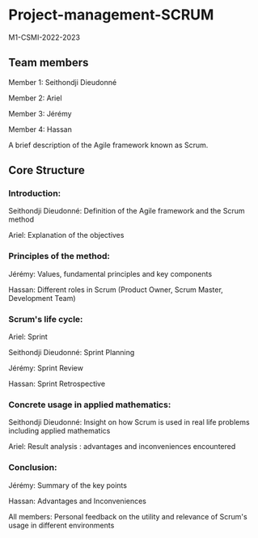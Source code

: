 # Project-management-SCRUM
M1-CSMI-2022-2023

## Team members 

  Member 1: Seithondji Dieudonné

  Member 2: Ariel

  Member 3: Jérémy

  Member 4: Hassan

A brief description of the Agile framework known as Scrum.

## Core Structure 

### Introduction:

  Seithondji Dieudonné: Definition of the Agile framework and the Scrum method
  
  Ariel: Explanation of the objectives

### Principles of the method:

  Jérémy: Values, fundamental principles and key components
  
  Hassan: Different roles in Scrum (Product Owner, Scrum Master, Development Team)

### Scrum's life cycle:

  Ariel: Sprint

  Seithondji Dieudonné: Sprint Planning
  
  Jérémy: Sprint Review
  
  Hassan: Sprint Retrospective

### Concrete usage in applied mathematics:

  Seithondji Dieudonné: Insight on how Scrum is used in real life problems including applied mathematics
  
  Ariel: Result analysis : advantages and inconveniences encountered

### Conclusion:

  Jérémy: Summary of the key points
  
  Hassan: Advantages and Inconveniences  
  
  All members: Personal feedback on the utility and relevance of Scrum's usage in different environments
